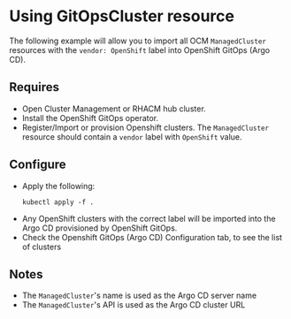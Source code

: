 # Using GitOpsCluster resource
The following example will allow you to import all OCM `ManagedCluster` resources 
with the `vendor: OpenShift` label into OpenShift GitOps (Argo CD).

## Requires
* Open Cluster Management or RHACM hub cluster.
* Install the OpenShift GitOps operator.
* Register/Import or provision Openshift clusters. The `ManagedCluster` resource should contain a `vendor` label with `OpenShift` value.

## Configure
* Apply the following:
   ```shell
   kubectl apply -f .
   ```
* Any OpenShift clusters with the correct label will be imported into the Argo CD provisioned by OpenShift GitOps.
* Check the Openshift GitOps (Argo CD) Configuration tab, to see the list of clusters

## Notes
* The `ManagedCluster`'s name is used as the Argo CD server name
* The `ManagedCluster`'s API is used as the Argo CD cluster URL
